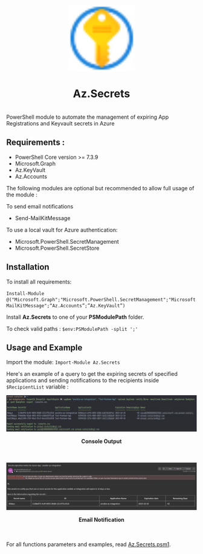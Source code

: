 <div align="center">
  <img width="175px" src="assets/images/Key-Vaults.svg" />
  <h1>Az.Secrets</h1>
  <br/>
</div>
PowerShell module to automate the management of expiring App Registrations and Keyvault secrets in Azure

## Requirements :
-	PowerShell Core version >= 7.3.9
- Microsoft.Graph
- Az.KeyVault
- Az.Accounts
 
The following modules are optional but recommended to allow full usage of the module : 

To send email notifications
- Send-MailKitMessage

To use a local vault for Azure authentication:
- Microsoft.PowerShell.SecretManagement
- Microsoft.PowerShell.SecretStore

## Installation
To install all requirements:  
```
Install-Module @("Microsoft.Graph";"Microsoft.PowerShell.SecretManagement";"Microsoft.PowerShell.SecretStore";"Send-MailKitMessage";“Az.Accounts”;”Az.KeyVault”)
```

Install **Az.Secrets** to one of your **PSModulePath** folder. 

To check valid paths : `$env:PSModulePath -split ';'`

## Usage and Example
Import the module: `Import-Module Az.Secrets` 

Here's an example of a query to get the expiring secrets of specified applications and sending notifications to the recipients inside `$RecipientList` variable :

![](assets/images/result.png)
<div align="center">
  <strong>Console Output</strong>
</div>
<br>
</br>

![](assets/images/email_notif.png)
<div align="center">
  <strong>Email Notification</strong>
</div>
<br>
</br>

For all functions parameters and examples, read [Az.Secrets.psm1](/Az.Secrets/Az.Secrets.psm1).